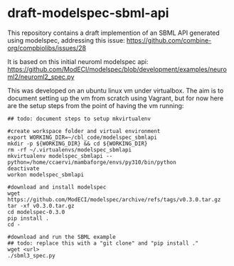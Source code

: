 # draft-modelspec-sbml-api
This repository contains a draft implemention of an SBML API generated using modelspec, addressing this issue: 
https://github.com/combine-org/compbiolibs/issues/28

It is based on this initial neuroml modelspec api:
https://github.com/ModECI/modelspec/blob/development/examples/neuroml2/neuroml2_spec.py

This was developed on an ubuntu linux vm under virtualbox. The aim is to document setting up the vm from scratch using Vagrant,
but for now here are the setup steps from the point of having the vm running:

```
## todo: document steps to setup mkvirtualenv

#create workspace folder and virtual environment
export WORKING_DIR=~/cbl_code/modelspec_sbmlapi
mkdir -p ${WORKING_DIR} && cd ${WORKING_DIR}
rm -rf ~/.virtualenvs/modelspec_sbmlapi
mkvirtualenv modelspec_sbmlapi --python=/home/ccaervi/mambaforge/envs/py310/bin/python
deactivate
workon modelspec_sbmlapi

#download and install modelspec
wget https://github.com/ModECI/modelspec/archive/refs/tags/v0.3.0.tar.gz
tar -xf v0.3.0.tar.gz
cd modelspec-0.3.0
pip install .
cd -

#download and run the SBML example
## todo: replace this with a "git clone" and "pip install ."
wget <url>
./sbml3_spec.py
```